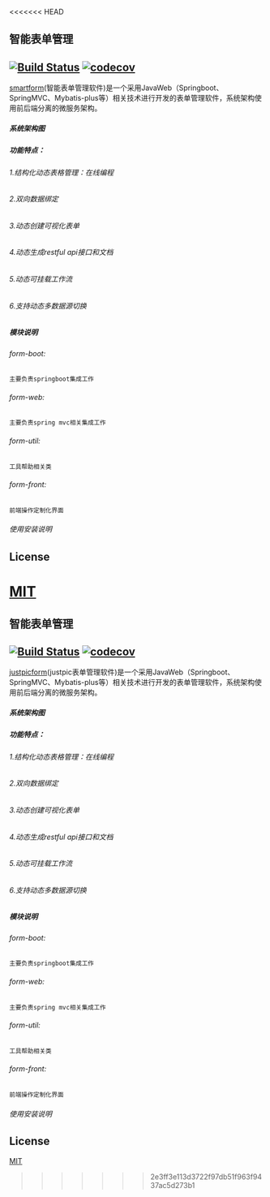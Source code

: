 <<<<<<< HEAD
## 智能表单管理  
[![Build Status](https://travis-ci.org/matrixorz/smartform.svg?branch=master)](https://travis-ci.org/matrixorz/smartform)
[![codecov](https://codecov.io/gh/matrixorz/smartform/branch/master/graph/badge.svg)](https://codecov.io/gh/matrixorz/smartform)
---------------------------------------------------------
  
[smartform](https://github.com/matrixorz/smartform)(智能表单管理软件)是一个采用JavaWeb（Springboot、SpringMVC、Mybatis-plus等）相关技术进行开发的表单管理软件，系统架构使用前后端分离的微服务架构。

##### 系统架构图



##### 功能特点：
###### 1.结构化动态表格管理：在线编程 
###### 2.双向数据绑定
###### 3.动态创建可视化表单
###### 4.动态生成restful api接口和文档  
###### 5.动态可挂载工作流
###### 6.支持动态多数据源切换


##### 模块说明
###### form-boot: 
    主要负责springboot集成工作   

###### form-web:
    主要负责spring mvc相关集成工作  

###### form-util:  
    工具帮助相关类
    
###### form-front:  
    前端操作定制化界面


###### 使用安装说明



## License

[MIT](./LICENSE)
=======
## 智能表单管理  
[![Build Status](https://travis-ci.org/justpic/justpic.svg?branch=master)](https://travis-ci.org/justpic/justpicform)
[![codecov](https://codecov.io/gh/justpic/justpicform/branch/master/graph/badge.svg)](https://codecov.io/gh/justpic/justpicform)
---------------------------------------------------------
  
[justpicform](https://github.com/justpic/justpicform)(justpic表单管理软件)是一个采用JavaWeb（Springboot、SpringMVC、Mybatis-plus等）相关技术进行开发的表单管理软件，系统架构使用前后端分离的微服务架构。

##### 系统架构图



##### 功能特点：
###### 1.结构化动态表格管理：在线编程 
###### 2.双向数据绑定
###### 3.动态创建可视化表单
###### 4.动态生成restful api接口和文档  
###### 5.动态可挂载工作流
###### 6.支持动态多数据源切换


##### 模块说明
###### form-boot: 
    主要负责springboot集成工作   

###### form-web:
    主要负责spring mvc相关集成工作  

###### form-util:  
    工具帮助相关类
    
###### form-front:  
    前端操作定制化界面


###### 使用安装说明



## License

[MIT](./LICENSE)
>>>>>>> 2e3ff3e113d3722f97db51f963f9437ac5d273b1
